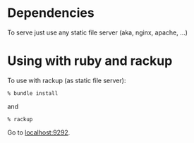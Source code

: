 # Dependencies

To serve just use any static file server (aka, nginx, apache, …)

# Using with ruby and rackup

To use with rackup (as static file server):

    % bundle install

and

    % rackup

Go to [localhost:9292](http://localhost:9292).
